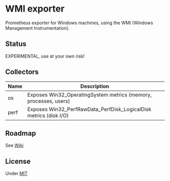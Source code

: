 # WMI exporter

Prometheus exporter for Windows machines, using the WMI (Windows Management Instrumentation).


## Status

EXPERIMENTAL, use at your own risk!


## Collectors

Name     | Description
---------|-------------
os | Exposes Win32_OperatingSystem metrics (memory, processes, users)
perf | Exposes Win32_PerfRawData_PerfDisk_LogicalDisk metrics (disk I/O)


## Roadmap

See [Wiki](https://github.com/martinlindhe/wmi_exporter/wiki/TODO)

## License

Under [MIT](LICENSE)
